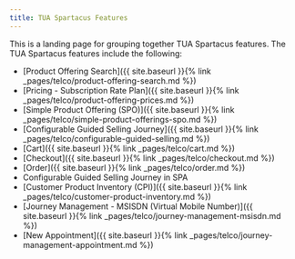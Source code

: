 ```yaml
---
title: TUA Spartacus Features
---
```


This is a landing page for grouping together TUA Spartacus features. The TUA Spartacus features include the following:

- [Product Offering Search]({{ site.baseurl }}{% link _pages/telco/product-offering-search.md %})
- [Pricing - Subscription Rate Plan]({{ site.baseurl }}{% link _pages/telco/product-offering-prices.md %})
- [Simple Product Offering (SPO)]({{ site.baseurl }}{% link _pages/telco/simple-product-offerings-spo.md %})
- [Configurable Guided Selling Journey]({{ site.baseurl }}{% link _pages/telco/configurable-guided-selling.md %})
- [Cart]({{ site.baseurl }}{% link _pages/telco/cart.md %})
- [Checkout]({{ site.baseurl }}{% link _pages/telco/checkout.md %})
- [Order]({{ site.baseurl }}{% link _pages/telco/order.md %})
- Configurable Guided Selling Journey in SPA
- [Customer Product Inventory (CPI)]({{ site.baseurl }}{% link _pages/telco/customer-product-inventory.md %})
- [Journey Management - MSISDN (Virtual Mobile Number)]({{ site.baseurl }}{% link _pages/telco/journey-management-msisdn.md %})
- [New Appointment]({{ site.baseurl }}{% link _pages/telco/journey-management-appointment.md %})
